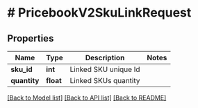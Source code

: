 # # PricebookV2SkuLinkRequest

## Properties

Name | Type | Description | Notes
------------ | ------------- | ------------- | -------------
**sku_id** | **int** | Linked SKU unique Id |
**quantity** | **float** | Linked SKUs quantity |

[[Back to Model list]](../../README.md#models) [[Back to API list]](../../README.md#endpoints) [[Back to README]](../../README.md)
